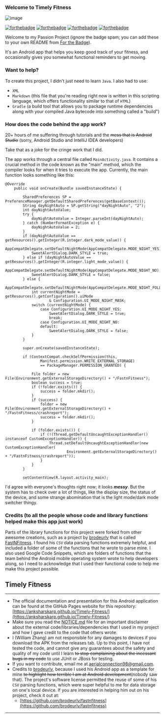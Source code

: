 ### Welcome to Timely Fitness

![image](https://user-images.githubusercontent.com/58315985/109437011-ac043180-79f0-11eb-89af-220908bc7c44.png)

[![forthebadge](https://forthebadge.com/images/badges/built-for-android.svg)](https://forthebadge.com)
[![forthebadge](https://forthebadge.com/images/badges/it-works-why.svg)](https://forthebadge.com)
[![forthebadge](https://forthebadge.com/images/badges/made-with-java.svg)](https://forthebadge.com)
[![forthebadge](https://forthebadge.com/images/badges/60-percent-of-the-time-works-every-time.svg)](https://forthebadge.com)

Welcome to my Passion Project (ignore the badge spam; you can add these to your own README from
[For the Badge](https://www.forthebadge.com)).

It's an Android app that helps you keep good track of your fitness, and occasionally gives you
somewhat functional reminders to get moving.

### Want to help?

To create this project, I didn't just need to learn `Java`. I also had to use:

*   `XML`
*   `Markdown` (this file that you're reading right now is written in this scripting language,
    which offers functionality similar to that of `HTML`)
*   `Gradle` (a build tool that allows you to package runtime dependencies along with your
    compiled Java bytecode into something called a "build")


### How does the code behind the app work?

20+ hours of me suffering through tutorials and the ~~mess that is Android Studio~~
(sorry, Android Studio and IntelliJ IDEA developers)

Take that as a joke for the cringe work that I did.

The app works through a central file called `MainActivity.java`.
It contains a crucial method in the code known as the "main" method, which the compiler looks for
when it tries to execute the app. Currently, the main function looks something like this:

    @Override
        public void onCreate(Bundle savedInstanceState) {

            SharedPreferences SP = PreferenceManager.getDefaultSharedPreferences(getBaseContext());
            String dayNightAuto = SP.getString("dayNightAuto", "2");
            int dayNightAutoValue;
            try {
                dayNightAutoValue = Integer.parseInt(dayNightAuto);
            } catch (NumberFormatException e) {
                dayNightAutoValue = 2;
            }
            if (dayNightAutoValue == getResources().getInteger(R.integer.dark_mode_value)) {
                AppCompatDelegate.setDefaultNightMode(AppCompatDelegate.MODE_NIGHT_YES);
                SweetAlertDialog.DARK_STYLE = true;
            } else if (dayNightAutoValue == getResources().getInteger(R.integer.light_mode_value)) {
                AppCompatDelegate.setDefaultNightMode(AppCompatDelegate.MODE_NIGHT_NO);
                SweetAlertDialog.DARK_STYLE = false;
            } else {
                AppCompatDelegate.setDefaultNightMode(AppCompatDelegate.MODE_NIGHT_FOLLOW_SYSTEM);
                int currentNightMode = getResources().getConfiguration().uiMode
                        & Configuration.UI_MODE_NIGHT_MASK;
                switch (currentNightMode) {
                    case Configuration.UI_MODE_NIGHT_YES:
                        SweetAlertDialog.DARK_STYLE = true;
                        break;
                    case Configuration.UI_MODE_NIGHT_NO:
                    default:
                        SweetAlertDialog.DARK_STYLE = false;
                }
            }

            super.onCreate(savedInstanceState);

            if (ContextCompat.checkSelfPermission(this,
                    Manifest.permission.WRITE_EXTERNAL_STORAGE)
                    == PackageManager.PERMISSION_GRANTED) {

                File folder = new File(Environment.getExternalStorageDirectory() + "/FastnFitness");
                boolean success = true;
                if (!folder.exists()) {
                    success = folder.mkdir();
                }
                if (success) {
                    folder = new File(Environment.getExternalStorageDirectory() + "/FastnFitness/crashreport");
                    success = folder.mkdir();
                }

                if (folder.exists()) {
                    if (!(Thread.getDefaultUncaughtExceptionHandler() instanceof CustomExceptionHandler)) {
                        Thread.setDefaultUncaughtExceptionHandler(new CustomExceptionHandler(
                                Environment.getExternalStorageDirectory() + "/FastnFitness/crashreport"));
                    }
                }
            }

            setContentView(R.layout.activity_main);

I'd agree with everyone's thoughts right now; it looks ***messy***. But the system has to check over
a lot of things, like the display size, the status of the device, and some strange abomination that
is the light mode/dark mode switcher thingy.

### Credits (to all the people whose code and library functions helped make this app just work)

Parts of the library functions for this project were forked from other awesome creations, such as
a project by [brodeurlv](https://www.github.com/brodeurlv) that is called
[FastNFitness](https://www.github/com/brodeurlv/fastnfitness). I found his `CSV` data parsing
functions extremely helpful, and included a folder of some of the functions that he wrote to parse
mine. I also used Google Code Snippets, which are folders of functions that the team behind the
Android mobile operating system wrote to help developers along, so I need to acknowledge that I
used their functional code to help me make this project possible.
## Timely Fitness
--------------------------
*    The official documentation and presentation for this Android application can be found at the GitHub Pages website for this repository:
     [https://anksharskarp.github.io/Timely-Fitness/](https://anksharskarp.github.io/Timely-Fitness/)
*    Make sure you read the [NOTICE.md](https://github.com/Anksharskarp/Timely-Fitness/blob/master/NOTICE.md) file for an important disclaimer
     about the external code/libraries/dependencies that I used in my project and how I gave credit to the code that others wrote.
*    I (William Zhang) am not responsible for any damages to devices if you download the APK from the releases tab. Up to this point, I have not tested the code,
     and cannot give any guarantees about the safety and quality of my code until I learn ~~to stop complaining about the incessant bugs in my code~~ to use JUnit or JBoss
     for testing.
*    If you want to contribute, email me at [aerialconnection98@gmail.com](aerialconnection98@gmail.com).
*    Credits to [brodeurlv](https://www.github.com/brodeurlv), because I used his Android app as a template for mine ~~to highlight how terrible I am at Android
     development~~(nobody saw that). The project's software license permitted the reuse of some of his `CSV` parsing functions, which were super helpful to me
     for data storage on one's local device. If you are interested in helping him out on his project, check it out at:
     *    [https://github.com/brodeurlv/fastnfitness](https://github.com/brodeurlv/fastnfitness)
--------------------------
